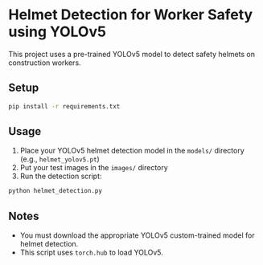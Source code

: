 # Helmet Detection for Worker Safety using YOLOv5

This project uses a pre-trained YOLOv5 model to detect safety helmets on construction workers.

## Setup

```bash
pip install -r requirements.txt
```

## Usage

1. Place your YOLOv5 helmet detection model in the `models/` directory (e.g., `helmet_yolov5.pt`)
2. Put your test images in the `images/` directory
3. Run the detection script:

```bash
python helmet_detection.py
```

## Notes

- You must download the appropriate YOLOv5 custom-trained model for helmet detection.
- This script uses `torch.hub` to load YOLOv5.
